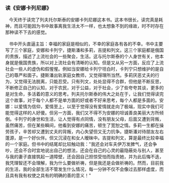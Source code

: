 ### 读《安娜卡列尼娜》
&nbsp; &nbsp;今天终于读完了列夫托尔斯泰的安娜卡列尼娜这本书。这本书很长，读完真是耗神，而且可能因为书中故事离我生活太不一样，也太想象不到的缘故，时不时存在那种读不下去的感觉。<br><br>
&nbsp; &nbsp;书中开头直逼主旨：幸福的家庭是相似的，不幸的家庭各有各的不幸。书中主要写了三个家庭，安娜和卡列宁，捷斯潘和多莉，吉提和列文。这三个家庭都是俄国的贵族，描述了上流社会的一些聚会，生活。这与托尔斯泰的个人身世有关，他本身就是俄国贵族，所以对上流社会有清晰的认知。但是又从另一方面，反应了上流社会一些人的虚伪和假惺惺。例如当安娜给卡列宁坦白时，卡列宁只想维护的是自己的尊严和面子。捷斯潘出轨家庭女教师，又觉得理所当然。多莉厌恶丈夫的行为，又觉得无法脱离，只能忍受。只有列文，处处显得不合群，但他是不断反思，不断修正自己的认知，对于农民，对于公益，对于社会，少了些夸夸其谈，更多的是对生命，多活着的意义的思考。列夫托尔斯泰的伟大之处在于，让我们觉得读完这个故事，对于每个人都不是单方面的好或者不好来思考，每个人都是多面的。安娜：以爱情为信仰，爱情至上，以至于觉得没有爱情就走向了极端，现实中我们可能觉得这样的人好傻。但另一方面，我们又不得不为安娜的坦诚善良美丽大方所倾倒。卡列宁的身世和生活，让人觉得有点同情，没有朋友父母，后面又遭到背叛，虽然痛苦，但在某些瞬间，他看到安娜的痛苦，顿生了宽恕之情。多莉一生都在操劳孩子，辛苦却又遭到丈夫的背叛，内心失望但又无力抗争。捷斯潘对待朋友左右蓬源，是一个好伙伴。但又沉浸在和女人暧昧中。吉提和列文，算是最终比较幸福的一个家庭。但书中的结尾却比较触动我："我还会对车夫伊万发脾气，还会争吵，还会不合时宜地说出自己的想法，还会在自己的心灵的最隐蔽处与别人，甚至与我的妻子直接筑起一道障壁，还会因自己担惊受怕而指责她，并为此后悔不迭，我凭理智还不会理解，我为什么要做祈祷，但是我还是会做祈祷的。然而，目前我的生活，我的全部生活不管发生什么情况，每一分钟不仅不会像过去那样虚度，而且具有我有权使之具有的明确的善的意义！"